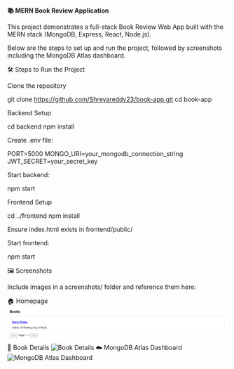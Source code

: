 <b>📚 MERN Book Review Application</b>

This project demonstrates a full-stack Book Review Web App built with the MERN stack (MongoDB, Express, React, Node.js).

Below are the steps to set up and run the project, followed by screenshots including the MongoDB Atlas dashboard.

🛠️ Steps to Run the Project

Clone the repository

git clone https://github.com/Shreyareddy23/book-app.git
cd book-app


Backend Setup

cd backend
npm install


Create .env file:

PORT=5000
MONGO_URI=your_mongodb_connection_string
JWT_SECRET=your_secret_key


Start backend:

npm start


Frontend Setup

cd ../frontend
npm install


Ensure index.html exists in frontend/public/

Start frontend:

npm start


🖼️ Screenshots

Include images in a screenshots/ folder and reference them here:

🏠 Homepage
![Homepage](screenshots/Homepage.png)
📖 Book Details
![Book Details](screenshots/AddBook)
☁️ MongoDB Atlas Dashboard
![MongoDB Atlas Dashboard](screenshots/Mongo)
